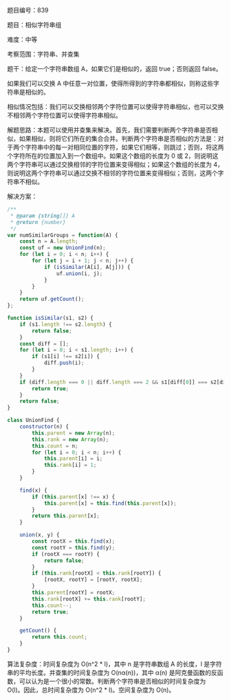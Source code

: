 题目编号：839

题目：相似字符串组

难度：中等

考察范围：字符串、并查集

题干：给定一个字符串数组 A，如果它们是相似的，返回 true；否则返回 false。

如果我们可以交换 A 中任意一对位置，使得所得到的字符串都相似，则称这些字符串是相似的。

相似情况包括：我们可以交换相邻两个字符位置可以使得字符串相似，也可以交换不相邻两个字符位置可以使得字符串相似。

解题思路：本题可以使用并查集来解决。首先，我们需要判断两个字符串是否相似，如果相似，则将它们所在的集合合并。判断两个字符串是否相似的方法是：对于两个字符串中的每一对相同位置的字符，如果它们相等，则跳过；否则，将这两个字符所在的位置加入到一个数组中。如果这个数组的长度为 0 或 2，则说明这两个字符串可以通过交换相邻的字符位置来变得相似；如果这个数组的长度为 4，则说明这两个字符串可以通过交换不相邻的字符位置来变得相似；否则，这两个字符串不相似。

解决方案：

```javascript
/**
 * @param {string[]} A
 * @return {number}
 */
var numSimilarGroups = function(A) {
    const n = A.length;
    const uf = new UnionFind(n);
    for (let i = 0; i < n; i++) {
        for (let j = i + 1; j < n; j++) {
            if (isSimilar(A[i], A[j])) {
                uf.union(i, j);
            }
        }
    }
    return uf.getCount();
};

function isSimilar(s1, s2) {
    if (s1.length !== s2.length) {
        return false;
    }
    const diff = [];
    for (let i = 0; i < s1.length; i++) {
        if (s1[i] !== s2[i]) {
            diff.push(i);
        }
    }
    if (diff.length === 0 || diff.length === 2 && s1[diff[0]] === s2[diff[1]] && s1[diff[1]] === s2[diff[0]] || diff.length === 4 && s1[diff[0]] === s2[diff[2]] && s1[diff[1]] === s2[diff[3]] && s1[diff[2]] === s2[diff[0]] && s1[diff[3]] === s2[diff[1]]) {
        return true;
    }
    return false;
}

class UnionFind {
    constructor(n) {
        this.parent = new Array(n);
        this.rank = new Array(n);
        this.count = n;
        for (let i = 0; i < n; i++) {
            this.parent[i] = i;
            this.rank[i] = 1;
        }
    }

    find(x) {
        if (this.parent[x] !== x) {
            this.parent[x] = this.find(this.parent[x]);
        }
        return this.parent[x];
    }

    union(x, y) {
        const rootX = this.find(x);
        const rootY = this.find(y);
        if (rootX === rootY) {
            return false;
        }
        if (this.rank[rootX] < this.rank[rootY]) {
            [rootX, rootY] = [rootY, rootX];
        }
        this.parent[rootY] = rootX;
        this.rank[rootX] += this.rank[rootY];
        this.count--;
        return true;
    }

    getCount() {
        return this.count;
    }
}
```

算法复杂度：时间复杂度为 O(n^2 * l)，其中 n 是字符串数组 A 的长度，l 是字符串的平均长度。并查集的时间复杂度为 O(nα(n))，其中 α(n) 是阿克曼函数的反函数，可以认为是一个很小的常数。判断两个字符串是否相似的时间复杂度为 O(l)。因此，总时间复杂度为 O(n^2 * l)。空间复杂度为 O(n)。